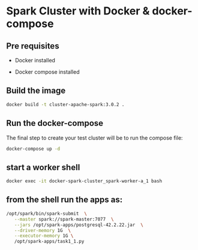 # Spark Cluster with Docker & docker-compose

## Pre requisites

* Docker installed

* Docker compose  installed

## Build the image


```sh
docker build -t cluster-apache-spark:3.0.2 .
```

## Run the docker-compose

The final step to create your test cluster will be to run the compose file:

```sh
docker-compose up -d
```
## start a worker shell

```sh
docker exec -it docker-spark-cluster_spark-worker-a_1 bash

```

## from the shell run the apps as: 
```sh
/opt/spark/bin/spark-submit  \
   --master spark://spark-master:7077  \
   --jars /opt/spark-apps/postgresql-42.2.22.jar  \
   --driver-memory 1G  \
   --executor-memory 1G \
   /opt/spark-apps/task1_1.py

```
